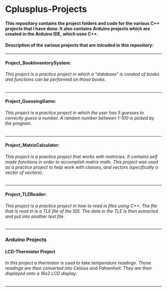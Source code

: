 # Cplusplus-Projects
#### This repository contains the project folders and code for the various C++ projects that I have done. It also contains Arduino projects which are created in the Arduino IDE, which uses C++.
#### Description of the various projects that are inlcuded in this repository:
-----------------------------------------------------------------------------------------------------------------------------------------------------------------------------------
#### Project_BookInventorySystem: 
###### This project is a practice project in which a "database" is created of books and functions can be performed on those books.
-----------------------------------------------------------------------------------------------------------------------------------------------------------------------------------
#### Project_GuessingGame: 
###### This project is a practice project in which the user has 5 guesses to correctly guess a number. A random number between 1-100 is picked by the program.
-----------------------------------------------------------------------------------------------------------------------------------------------------------------------------------
#### Project_MatrixCalculator: 
###### This project is a practice project that works with matricies. It contains self made functions in order to accomplish matrix math. This project was used as a practice project to help work with classes, and vectors (specifically a vector of vectors).
-----------------------------------------------------------------------------------------------------------------------------------------------------------------------------------
#### Project_TLEReader: 
###### This project is a practice project in how to read in files using C++. The file that is read in is a TLE file of the ISS. The data in the TLE is then extracted and put into another text file.
-----------------------------------------------------------------------------------------------------------------------------------------------------------------------------------
### Arduino Projects


#### LCD-Thermistor Project 
###### In this project a thermistor is used to take temperature readings. Those readings are then converted into Celsius and Fahrenheit. They are then displayed onto a 16x2 LCD display.
-----------------------------------------------------------------------------------------------------------------------------------------------------------------------------------
